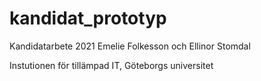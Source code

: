 # kandidat_prototyp
Kandidatarbete 2021
Emelie Folkesson och Ellinor Stomdal

Instutionen för tillämpad IT, Göteborgs universitet